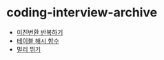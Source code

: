 # coding-interview-archive

- [이진변환 반복하기](https://school.programmers.co.kr/learn/courses/30/lessons/70129)
- [테이블 해시 함수](https://school.programmers.co.kr/learn/courses/30/lessons/147354)
- [멀리 뛰기](https://school.programmers.co.kr/learn/courses/30/lessons/12914)
  
